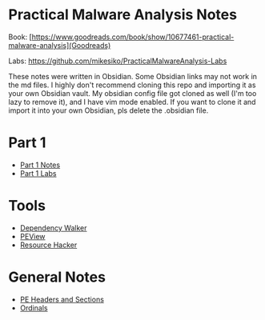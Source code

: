 # Practical Malware Analysis Notes
Book: [https://www.goodreads.com/book/show/10677461-practical-malware-analysis](Goodreads)

Labs: https://github.com/mikesiko/PracticalMalwareAnalysis-Labs

These notes were written in Obsidian. Some Obsidian links may not work in the md files. 
I highly don't recommend cloning this repo and importing it as your own Obsidian vault. My obsidian config file got cloned as well (I'm too lazy to remove it), and I have vim mode enabled.
If you want to clone it and import it into your own Obsidian, pls delete the .obsidian file.

# Part 1
- [Part 1 Notes](https://github.com/Wowiee3/PMA-notes/blob/main/Practical%20Malware%20Analysis%20Notes%20-%20Part%201.md)
- [Part 1 Labs](https://github.com/Wowiee3/PMA-notes/blob/main/(LAB)%20Part%201.md)

# Tools
- [Dependency Walker](https://github.com/Wowiee3/PMA-notes/blob/main/Misc%20notes/(TOOL)%20Dependency%20Walker.md)
- [PEView](https://github.com/Wowiee3/PMA-notes/blob/main/Misc%20notes/(TOOL)%20PEview.md)
- [Resource Hacker](https://github.com/Wowiee3/PMA-notes/blob/main/Misc%20notes/(TOOL)%20Resource%20Hacker.md)

# General Notes
- [PE Headers and Sections](https://github.com/Wowiee3/PMA-notes/blob/main/Misc%20notes/PE%20File%20Headers%20and%20Sections.md)
- [Ordinals](https://github.com/Wowiee3/PMA-notes/blob/main/Misc%20notes/Ordinals.md)
